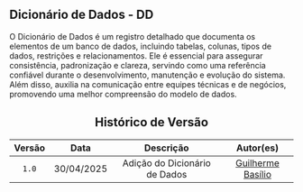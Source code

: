 ## **Dicionário de Dados - DD**

O Dicionário de Dados é um registro detalhado que documenta os elementos de um banco de dados, incluindo tabelas, colunas, tipos de dados, restrições e relacionamentos. Ele é essencial para assegurar consistência, padronização e clareza, servindo como uma referência confiável durante o desenvolvimento, manutenção e evolução do sistema. Além disso, auxilia na comunicação entre equipes técnicas e de negócios, promovendo uma melhor compreensão do modelo de dados.

<center>

## Histórico de Versão
| Versão | Data | Descrição | Autor(es) |
| :-: | :-: | :-: | :-: | 
| `1.0`  | 30/04/2025 | Adição do Dicionário de Dados| [Guilherme Basílio](https://github.com/GuilhermeBES) |
</center>
